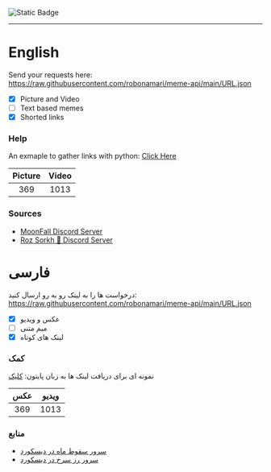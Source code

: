 ![Static Badge](https://img.shields.io/badge/python-%E2%88%9E-blue)
___

# English

Send your requests here: https://raw.githubusercontent.com/robonamari/meme-api/main/URL.json
- [x] Picture and Video
- [ ] Text based memes
- [x] Shorted links

### Help
An exmaple to gather links with python:
[Click Here](https://github.com/robonamari/meme-api/blob/main/main.py)


|Picture|Video|
|:----:|:----:|
|369   |1013  |



### Sources
* [MoonFall Discord Server](https://discord.gg/BsaC3QgEQz)
* [Roz Sorkh 🌹 Discord Server](https://discord.gg/a7jbGR99bW)


# فارسی
درخواست ها را به لینک رو به رو ارسال کنید: https://raw.githubusercontent.com/robonamari/meme-api/main/URL.json
- [x] عکس و ویدیو
- [ ] میم متنی
- [x] لینک های کوتاه

### کمک 
نمونه ای برای دریافت لینک ها به زبان پایتون:
[کلیک](https://github.com/robonamari/meme-api/blob/main/main.py)


|عکس|ویدیو|
|:---:|:---:|
|369|1013|



### منابع
* [سرور سقوط ماه در دیسکورد](https://discord.gg/BsaC3QgEQz)
* [سرور رز سرخ در دیسکورد](https://discord.gg/a7jbGR99bW)

